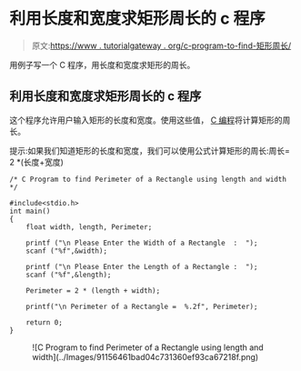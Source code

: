 # 利用长度和宽度求矩形周长的 c 程序

> 原文:[https://www . tutorialgateway . org/c-program-to-find-矩形周长/](https://www.tutorialgateway.org/c-program-to-find-perimeter-of-a-rectangle/)

用例子写一个 C 程序，用长度和宽度求矩形的周长。

## 利用长度和宽度求矩形周长的 c 程序

这个程序允许用户输入矩形的长度和宽度。使用这些值， [C 编程](https://www.tutorialgateway.org/c-programming/)将计算矩形的周长。

提示:如果我们知道矩形的长度和宽度，我们可以使用公式计算矩形的周长:周长= 2 *(长度+宽度)

```
/* C Program to find Perimeter of a Rectangle using length and width */

#include<stdio.h>
int main()
{
  	float width, length, Perimeter; 

  	printf ("\n Please Enter the Width of a Rectangle  :  ");
  	scanf ("%f",&width);

  	printf ("\n Please Enter the Length of a Rectangle :  ");
  	scanf ("%f",&length);

  	Perimeter = 2 * (length + width);

	printf("\n Perimeter of a Rectangle =  %.2f", Perimeter);

  	return 0;
}
```

<figure class="wp-block-image">![C Program to find Perimeter of a Rectangle using length and width](../Images/91156461bad04c731360ef93ca67218f.png)</figure>